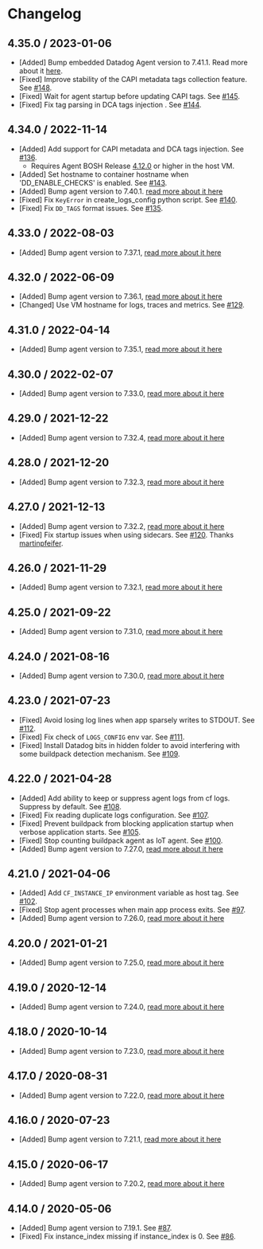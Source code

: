 # Changelog

## 4.35.0 / 2023-01-06

* [Added] Bump embedded Datadog Agent version to 7.41.1. Read more about it [here](https://github.com/DataDog/datadog-agent/blob/main/CHANGELOG.rst#7411--6411).
* [Fixed] Improve stability of the CAPI metadata tags collection feature. See [#148](https://github.com/DataDog/datadog-cloudfoundry-buildpack/pull/148).
* [Fixed] Wait for agent startup before updating CAPI tags. See [#145](https://github.com/DataDog/datadog-cloudfoundry-buildpack/pull/145).
* [Fixed] Fix tag parsing in DCA tags injection . See [#144](https://github.com/DataDog/datadog-cloudfoundry-buildpack/pull/144).

## 4.34.0 / 2022-11-14

* [Added] Add support for CAPI metadata and DCA tags injection. See [#136](https://github.com/DataDog/datadog-cloudfoundry-buildpack/pull/136).
  * Requires Agent BOSH Release [4.12.0](https://github.com/DataDog/datadog-agent-boshrelease/releases/tag/4.12.0) or higher in the host VM.
* [Added] Set hostname to container hostname when 'DD_ENABLE_CHECKS' is enabled. See [#143](https://github.com/DataDog/datadog-cloudfoundry-buildpack/pull/143).
* [Added] Bump agent version to 7.40.1. [read more about it here](https://github.com/DataDog/datadog-agent/blob/master/CHANGELOG.rst#7401--6401)
* [Fixed] Fix `KeyError` in create_logs_config python script. See [#140](https://github.com/DataDog/datadog-cloudfoundry-buildpack/pull/140).
* [Fixed] Fix `DD_TAGS` format issues. See [#135](https://github.com/DataDog/datadog-cloudfoundry-buildpack/pull/135).

## 4.33.0 / 2022-08-03

* [Added] Bump agent version to 7.37.1, [read more about it here](https://github.com/DataDog/datadog-agent/blob/master/CHANGELOG.rst#7371--6371)

## 4.32.0 / 2022-06-09

* [Added] Bump agent version to 7.36.1, [read more about it here](https://github.com/DataDog/datadog-agent/blob/master/CHANGELOG.rst#7361--6361)
* [Changed] Use VM hostname for logs, traces and metrics. See [#129](https://github.com/DataDog/datadog-cloudfoundry-buildpack/pull/129).

## 4.31.0 / 2022-04-14

* [Added] Bump agent version to 7.35.1, [read more about it here](https://github.com/DataDog/datadog-agent/blob/master/CHANGELOG.rst#7351--6351)

## 4.30.0 / 2022-02-07

* [Added] Bump agent version to 7.33.0, [read more about it here](https://github.com/DataDog/datadog-agent/blob/master/CHANGELOG.rst#7330--6330)

## 4.29.0 / 2021-12-22

* [Added] Bump agent version to 7.32.4, [read more about it here](https://github.com/DataDog/datadog-agent/blob/master/CHANGELOG.rst#7324--6324)

## 4.28.0 / 2021-12-20

* [Added] Bump agent version to 7.32.3, [read more about it here](https://github.com/DataDog/datadog-agent/blob/master/CHANGELOG.rst#7323--6323)

## 4.27.0 / 2021-12-13

* [Added] Bump agent version to 7.32.2, [read more about it here](https://github.com/DataDog/datadog-agent/blob/master/CHANGELOG.rst#7322--6322)
* [Fixed] Fix startup issues when using sidecars. See [#120](https://github.com/DataDog/datadog-cloudfoundry-buildpack/pull/120). Thanks [martinpfeifer](https://github.com/martinpfeifer).

## 4.26.0 / 2021-11-29

* [Added] Bump agent version to 7.32.1, [read more about it here](https://github.com/DataDog/datadog-agent/blob/master/CHANGELOG.rst#7321--6321)

## 4.25.0 / 2021-09-22

* [Added] Bump agent version to 7.31.0, [read more about it here](https://github.com/DataDog/datadog-agent/blob/master/CHANGELOG.rst#7310--6310)

## 4.24.0 / 2021-08-16

* [Added] Bump agent version to 7.30.0, [read more about it here](https://github.com/DataDog/datadog-agent/blob/master/CHANGELOG.rst#7300--6300)

## 4.23.0 / 2021-07-23

* [Fixed] Avoid losing log lines when app sparsely writes to STDOUT. See [#112](https://github.com/DataDog/datadog-cloudfoundry-buildpack/pull/112).
* [Fixed] Fix check of `LOGS_CONFIG` env var. See [#111](https://github.com/DataDog/datadog-cloudfoundry-buildpack/pull/111).
* [Fixed] Install Datadog bits in hidden folder to avoid interfering with some buildpack detection mechanism. See [#109](https://github.com/DataDog/datadog-cloudfoundry-buildpack/pull/109).

## 4.22.0 / 2021-04-28

* [Added] Add ability to keep or suppress agent logs from cf logs. Suppress by default. See [#108](https://github.com/DataDog/datadog-cloudfoundry-buildpack/pull/108).
* [Fixed] Fix reading duplicate logs configuration. See [#107](https://github.com/DataDog/datadog-cloudfoundry-buildpack/pull/107).
* [Fixed] Prevent buildpack from blocking application startup when verbose application starts. See [#105](https://github.com/DataDog/datadog-cloudfoundry-buildpack/pull/105).
* [Fixed] Stop counting buildpack agent as IoT agent. See [#100](https://github.com/DataDog/datadog-cloudfoundry-buildpack/pull/100).
* [Added] Bump agent version to 7.27.0, [read more about it here](https://github.com/DataDog/datadog-agent/blob/master/CHANGELOG.rst#7270--6270)

## 4.21.0 / 2021-04-06

* [Added] Add `CF_INSTANCE_IP` environment variable as host tag. See [#102](https://github.com/DataDog/datadog-cloudfoundry-buildpack/pull/102).
* [Fixed] Stop agent processes when main app process exits. See [#97](https://github.com/DataDog/datadog-cloudfoundry-buildpack/pull/97).
* [Added] Bump agent version to 7.26.0, [read more about it here](https://github.com/DataDog/datadog-agent/blob/master/CHANGELOG.rst#7260--6260)

## 4.20.0 / 2021-01-21

* [Added] Bump agent version to 7.25.0, [read more about it here](https://github.com/DataDog/datadog-agent/blob/master/CHANGELOG.rst#7250--6250)

## 4.19.0 / 2020-12-14

* [Added] Bump agent version to 7.24.0, [read more about it here](https://github.com/DataDog/datadog-agent/blob/master/CHANGELOG.rst#7240--6240)

## 4.18.0 / 2020-10-14

* [Added] Bump agent version to 7.23.0, [read more about it here](https://github.com/DataDog/datadog-agent/blob/master/CHANGELOG.rst#7230--6230)

## 4.17.0 / 2020-08-31

* [Added] Bump agent version to 7.22.0, [read more about it here](https://github.com/DataDog/datadog-agent/blob/master/CHANGELOG.rst#7220--6220)

## 4.16.0 / 2020-07-23

* [Added] Bump agent version to 7.21.1, [read more about it here](https://github.com/DataDog/datadog-agent/blob/master/CHANGELOG.rst#7211)

## 4.15.0 / 2020-06-17

* [Added] Bump agent version to 7.20.2, [read more about it here](https://github.com/DataDog/datadog-agent/blob/master/CHANGELOG.rst#7202)

## 4.14.0 / 2020-05-06

* [Added] Bump agent version to 7.19.1. See [#87](https://github.com/DataDog/datadog-cloudfoundry-buildpack/pull/87).
* [Fixed] Fix instance_index missing if instance_index is 0. See [#86](https://github.com/DataDog/datadog-cloudfoundry-buildpack/pull/86).
